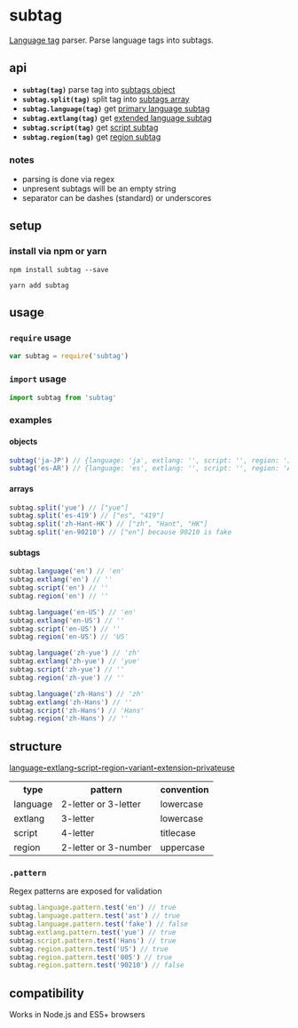 
# subtag
[Language tag](https://www.w3.org/International/articles/language-tags/) parser. Parse language tags into subtags.

## api
- <b>`subtag(tag)`</b> parse tag into [subtags object](#objects)
- <b>`subtag.split(tag)`</b> split tag into [subtags array](#arrays)
- <b>`subtag.language(tag)`</b> get [primary language subtag](https://www.w3.org/International/articles/language-tags/#language)
- <b>`subtag.extlang(tag)`</b> get [extended language subtag](https://www.w3.org/International/articles/language-tags/#extlang)
- <b>`subtag.script(tag)`</b> get [script subtag](https://www.w3.org/International/articles/language-tags/#script)
- <b>`subtag.region(tag)`</b> get [region subtag](https://www.w3.org/International/articles/language-tags/#region)

### notes
- parsing is done via regex
- unpresent subtags will be an empty string
- separator can be dashes (standard) or underscores

## setup
### install via npm or yarn
```
npm install subtag --save
```

```
yarn add subtag
```

## usage
### `require` usage
```js
var subtag = require('subtag')
```

### `import` usage
```js
import subtag from 'subtag'
```

### examples

#### objects

```js
subtag('ja-JP') // {language: 'ja', extlang: '', script: '', region: 'JP'}
subtag('es-AR') // {language: 'es', extlang: '', script: '', region: 'AR'}
```

#### arrays

```js
subtag.split('yue') // ["yue"]
subtag.split('es-419') // ["es", "419"]
subtag.split('zh-Hant-HK') // ["zh", "Hant", "HK"]
subtag.split('en-90210') // ["en"] because 90210 is fake
```

#### subtags

```js
subtag.language('en') // 'en'
subtag.extlang('en') // ''
subtag.script('en') // ''
subtag.region('en') // ''

subtag.language('en-US') // 'en'
subtag.extlang('en-US') // ''
subtag.script('en-US') // ''
subtag.region('en-US') // 'US'

subtag.language('zh-yue') // 'zh'
subtag.extlang('zh-yue') // 'yue'
subtag.script('zh-yue') // ''
subtag.region('zh-yue') // ''

subtag.language('zh-Hans') // 'zh'
subtag.extlang('zh-Hans') // ''
subtag.script('zh-Hans') // 'Hans'
subtag.region('zh-Hans') // ''
```

## structure
[language<b>-</b>extlang<b>-</b>script<b>-</b>region<b>-</b>variant<b>-</b>extension<b>-</b>privateuse](https://www.w3.org/International/articles/language-tags/#rfc)

<table>
<tr>
  <th scope="col">type</th>
  <th scope="col">pattern</th>
  <th scope="col">convention</th>
</tr>
<tr>
  <td>language</td>
  <td>2-letter or 3-letter</td>
  <td>lowercase</td>
</tr>
<tr>
  <td>extlang</td>
  <td>3-letter</td>
  <td>lowercase</td>
</tr>
<tr>
  <td>script</td>
  <td>4-letter</td>
  <td>titlecase</td>
</tr>
<tr>
  <td>region</td>
  <td>2-letter or 3-number</td>
  <td>uppercase</td>
</tr>
</table>

### `.pattern`
Regex patterns are exposed for validation

```js
subtag.language.pattern.test('en') // true
subtag.language.pattern.test('ast') // true
subtag.language.pattern.test('fake') // false
subtag.extlang.pattern.test('yue') // true
subtag.script.pattern.test('Hans') // true
subtag.region.pattern.test('US') // true
subtag.region.pattern.test('005') // true
subtag.region.pattern.test('90210') // false
```

## compatibility
Works in Node.js and ES5+ browsers
